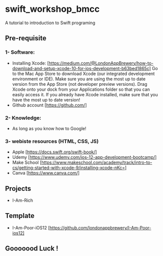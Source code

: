 # swift_workshop_bmcc
A tutorial to introduction to Swift programing

## Pre-requisite 

### 1-  Software:
-    Installing Xcode: [https://medium.com/@LondonAppBrewery/how-to-download-and-setup-xcode-10-for-ios-development-b63bed1865c]
Go to the Mac App Store to download Xcode (our integrated development environment or IDE). Make sure you are using the most up to date version from the App Store (not developer preview versions). Drag Xcode onto your dock from your Applications folder so that you can easily access it. If you already have Xcode installed, make sure that you have the most up to date version!
-    Github account [https://github.com/] 

### 2- Knowledge:
-   As long as you know how to Google!

### 3- webiste resources (HTML, CSS, JS) 
- Apple [https://docs.swift.org/swift-book/]
- Udemy [https://www.udemy.com/ios-12-app-development-bootcamp/]
- Make School [https://www.makeschool.com/academy/track/intro-to-cs/getting-started-with-xcode-9/installing-xcode-nKc=]
- Canva [https://www.canva.com/]

## Projects
- I-Am-Rich


## Template 
- I-Am-Poor-iOS12 [https://github.com/londonappbrewery/I-Am-Poor-ios12]

## Gooooood Luck ! 
